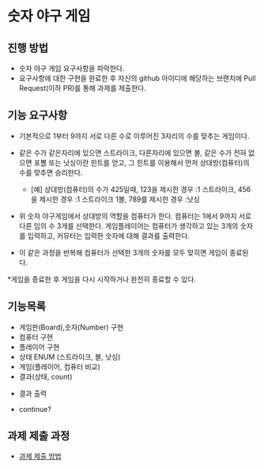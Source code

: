 # 숫자 야구 게임
## 진행 방법
* 숫자 야구 게임 요구사항을 파악한다.
* 요구사항에 대한 구현을 완료한 후 자신의 github 아이디에 해당하는 브랜치에 Pull Request(이하 PR)를 통해 과제를 제출한다.

## 기능 요구사항
* 기본적으로 1부터 9까지 서로 다른 수로 이루어진 3자리의 수를 맞추는 게임이다.
* 같은 수가 같은자리에 있으면 스트라이크, 다른자리에 있으면 볼, 같은 수가 전혀 없으면 포뽈 또는 낫싱이란 힌트를 얻고,
그 힌트를 이용해서 먼저 상대방(컴퓨터)의 수를 맞추면 승리한다.
  * [예] 상대방(컴퓨터)의 수가 425일때, 123을 제시한 경우 :1 스트라이크, 456을 제시한 경우 :1 스트라이크 1볼, 789를 제시한 경우 :낫싱
* 위 숫자 야구게임에서 상대방의 역할을 컴퓨터가 한다. 컴퓨터는 1에서 9까지 서로 다른 임의 수 3개를 선택한다. 게임플레이어는 컴퓨터가 생각하고 있는 3개의 숫자를 입력하고, 커뮤터는 입력한 숫자에 대해 결과를 출력한다.

* 이 같은 과정을 반복해 컴퓨터가 선택한 3개의 숫자를 모두 맞히면 게임이 종료된다.

*게임을 종료한 후 게임을 다시 시작하거나 완전히 종료할 수 있다.

## 기능목록
* 게임판(Board),숫자(Number) 구현
* 컴퓨터 구현
* 플레이어 구현
* 상태 ENUM (스트라이크, 볼, 낫싱)
* 게임(플레이어, 컴퓨터 비교)
* 결과(상태, count)  
+ 결과 출력
* continue? 

## 과제 제출 과정
* [과제 제출 방법](https://github.com/next-step/nextstep-docs/tree/master/precourse)
